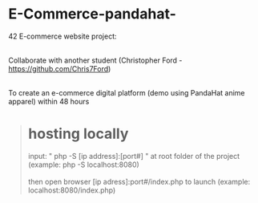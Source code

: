 # E-Commerce-pandahat-

42 E-commerce website project: <br></br>

Collaborate with another student (Christopher Ford - https://github.com/Chris7Ford)<br></br>

To create an e-commerce digital platform (demo using PandaHat anime apparel) within 48 hours

> # hosting locally
> input: " php -S [ip address]:[port#] " at root folder of the project
> (example: php -S localhost:8080)<br></br>
> then open browser [ip adress]:port#/index.php to launch
> (example: localhost:8080/index.php)

